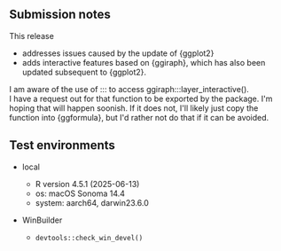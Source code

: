 ## Submission notes

This release

* addresses issues caused by the update of {ggplot2}
* adds interactive features based on {ggiraph}, which has also been updated subsequent to {ggplot2}.

I am aware of the use of ::: to access ggiraph:::layer_interactive().  
I have a request out for that function to be exported by the package.
I'm hoping that will happen soonish. If it does not, I'll likely just copy
the function into {ggformula}, but I'd rather not do that if it can be 
avoided.

## Test environments

* local
  * R version 4.5.1 (2025-06-13)
  * os: macOS Sonoma 14.4
  * system: aarch64, darwin23.6.0

* WinBuilder
  * `devtools::check_win_devel()`
